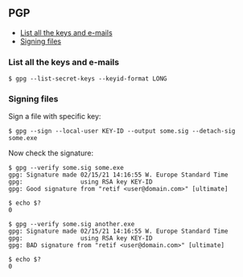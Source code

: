 ## PGP

<!-- MarkdownTOC -->

- [List all the keys and e-mails](#list-all-the-keys-and-e-mails)
- [Signing files](#signing-files)

<!-- /MarkdownTOC -->

### List all the keys and e-mails

```
$ gpg --list-secret-keys --keyid-format LONG
```

### Signing files

Sign a file with specific key:

```
$ gpg --sign --local-user KEY-ID --output some.sig --detach-sig some.exe
```

Now check the signature:

```
$ gpg --verify some.sig some.exe
gpg: Signature made 02/15/21 14:16:55 W. Europe Standard Time
gpg:                using RSA key KEY-ID
gpg: Good signature from "retif <user@domain.com>" [ultimate]

$ echo $?
0

$ gpg --verify some.sig another.exe
gpg: Signature made 02/15/21 14:16:55 W. Europe Standard Time
gpg:                using RSA key KEY-ID
gpg: BAD signature from "retif <user@domain.com>" [ultimate]

$ echo $?
0
```
